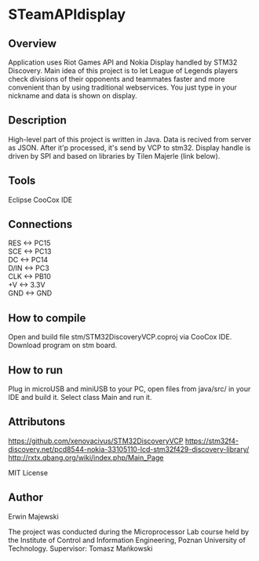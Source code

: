 # STeamAPIdisplay

## Overview
Application uses Riot Games API and Nokia Display handled by STM32 Discovery. 
Main idea of this project is to let League of Legends players check divisions of their opponents 
and teammates faster and more convenient than by using traditional webservices.
You just type in your nickname and data is shown on display.

## Description
High-level part of this project is written in Java. Data is recived from server as JSON.
After it'p processed, it's send by VCP to stm32. 
Display handle is driven by SPI and based on libraries by Tilen Majerle (link below).

## Tools
  Eclipse
  CooCox IDE

## Connections
RES   <->	  PC15	
SCE	  <->	  PC13	
DC	  <->	  PC14	
D/IN  <->	  PC3	
CLK   <->	  PB10	
+V    <->		3.3V		
GND   <->		GND	

## How to compile
  Open and build file stm/STM32DiscoveryVCP.coproj via CooCox IDE.
  Download program on stm board.
  
## How to run
  Plug in microUSB and miniUSB to your PC, open files from java/src/ in your IDE and build it.
  Select class Main and run it.

## Attributons
 https://github.com/xenovacivus/STM32DiscoveryVCP
 https://stm32f4-discovery.net/pcd8544-nokia-33105110-lcd-stm32f429-discovery-library/
 http://rxtx.qbang.org/wiki/index.php/Main_Page
 
 MIT License
 
## Author
Erwin Majewski

The project was conducted during the Microprocessor Lab course held by the Institute of Control and Information Engineering, Poznan University of Technology. 
Supervisor: Tomasz Mańkowski
